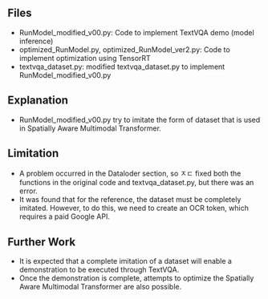 ## Files
- RunModel_modified_v00.py: Code to implement TextVQA demo (model inference)
- optimized_RunModel.py, optimized_RunModel_ver2.py: Code to implement optimization using TensorRT
- textvqa_dataset.py: modified textvqa_dataset.py to implement RunModel_modified_v00.py

## Explanation
- RunModel_modified_v00.py try to imitate the form of dataset that is used in Spatially Aware Multimodal Transformer.

## Limitation
- A problem occurred in the Dataloder section, so ㅈㄷ fixed both the functions in the original code and textvqa_dataset.py, but there was an error.
- It was found that for the reference, the dataset must be completely imitated. However, to do this, we need to create an OCR token, which requires a paid Google API.

## Further Work
- It is expected that a complete imitation of a dataset will enable a demonstration to be executed through TextVQA.
- Once the demonstration is complete, attempts to optimize the Spatially Aware Multimodal Transformer are also possible.
